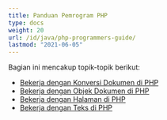 ```yaml
---
title: Panduan Pemrogram PHP
type: docs
weight: 20
url: /id/java/php-programmers-guide/
lastmod: "2021-06-05"
---
```


Bagian ini mencakup topik-topik berikut:

- [Bekerja dengan Konversi Dokumen di PHP](/pdf/id/java/working-with-document-conversion-in-php/)
- [Bekerja dengan Objek Dokumen di PHP](/pdf/id/java/working-with-document-object-in-php/)
- [Bekerja dengan Halaman di PHP](/pdf/id/java/working-with-pages-in-php/)
- [Bekerja dengan Teks di PHP](/pdf/id/java/working-with-text-in-php/)